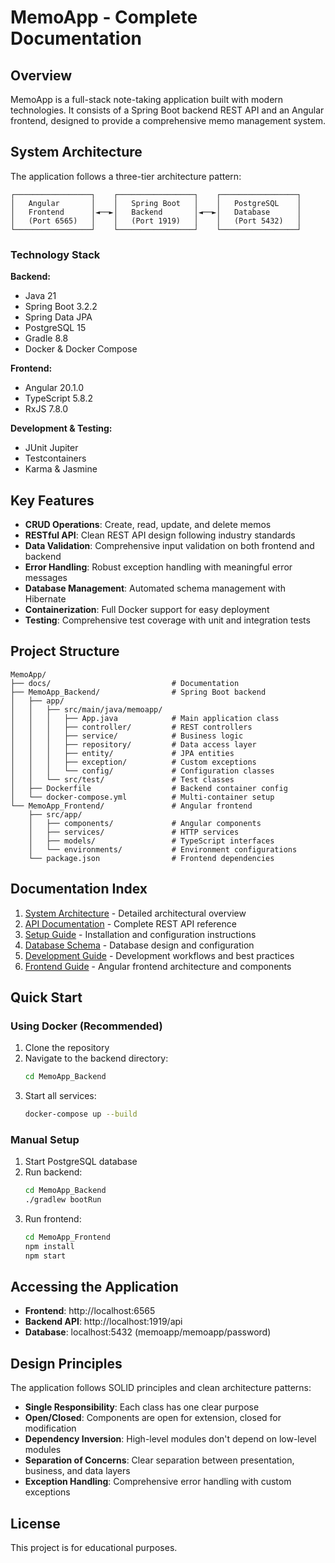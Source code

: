 # MemoApp - Complete Documentation

## Overview

MemoApp is a full-stack note-taking application built with modern technologies. It consists of a Spring Boot backend REST API and an Angular frontend, designed to provide a comprehensive memo management system.

## System Architecture

The application follows a three-tier architecture pattern:

```
┌─────────────────┐    ┌─────────────────┐    ┌─────────────────┐
│   Angular       │    │   Spring Boot   │    │   PostgreSQL    │
│   Frontend      │◄──►│   Backend       │◄──►│   Database      │
│   (Port 6565)   │    │   (Port 1919)   │    │   (Port 5432)   │
└─────────────────┘    └─────────────────┘    └─────────────────┘
```

### Technology Stack

**Backend:**
- Java 21
- Spring Boot 3.2.2
- Spring Data JPA
- PostgreSQL 15
- Gradle 8.8
- Docker & Docker Compose

**Frontend:**
- Angular 20.1.0
- TypeScript 5.8.2
- RxJS 7.8.0

**Development & Testing:**
- JUnit Jupiter
- Testcontainers
- Karma & Jasmine

## Key Features

- **CRUD Operations**: Create, read, update, and delete memos
- **RESTful API**: Clean REST API design following industry standards
- **Data Validation**: Comprehensive input validation on both frontend and backend
- **Error Handling**: Robust exception handling with meaningful error messages
- **Database Management**: Automated schema management with Hibernate
- **Containerization**: Full Docker support for easy deployment
- **Testing**: Comprehensive test coverage with unit and integration tests

## Project Structure

```
MemoApp/
├── docs/                           # Documentation
├── MemoApp_Backend/                # Spring Boot backend
│   ├── app/
│   │   ├── src/main/java/memoapp/
│   │   │   ├── App.java            # Main application class
│   │   │   ├── controller/         # REST controllers
│   │   │   ├── service/            # Business logic
│   │   │   ├── repository/         # Data access layer
│   │   │   ├── entity/             # JPA entities
│   │   │   ├── exception/          # Custom exceptions
│   │   │   └── config/             # Configuration classes
│   │   └── src/test/               # Test classes
│   ├── Dockerfile                  # Backend container config
│   └── docker-compose.yml          # Multi-container setup
└── MemoApp_Frontend/               # Angular frontend
    ├── src/app/
    │   ├── components/             # Angular components
    │   ├── services/               # HTTP services
    │   ├── models/                 # TypeScript interfaces
    │   └── environments/           # Environment configurations
    └── package.json                # Frontend dependencies
```

## Documentation Index

1. [System Architecture](./system-architecture.md) - Detailed architectural overview
2. [API Documentation](./api-documentation.md) - Complete REST API reference
3. [Setup Guide](./setup-guide.md) - Installation and configuration instructions
4. [Database Schema](./database-schema.md) - Database design and configuration
5. [Development Guide](./development-guide.md) - Development workflows and best practices
6. [Frontend Guide](./frontend-guide.md) - Angular frontend architecture and components

## Quick Start

### Using Docker (Recommended)

1. Clone the repository
2. Navigate to the backend directory:
   ```bash
   cd MemoApp_Backend
   ```
3. Start all services:
   ```bash
   docker-compose up --build
   ```

### Manual Setup

1. Start PostgreSQL database
2. Run backend:
   ```bash
   cd MemoApp_Backend
   ./gradlew bootRun
   ```
3. Run frontend:
   ```bash
   cd MemoApp_Frontend
   npm install
   npm start
   ```

## Accessing the Application

- **Frontend**: http://localhost:6565
- **Backend API**: http://localhost:1919/api
- **Database**: localhost:5432 (memoapp/memoapp/password)

## Design Principles

The application follows SOLID principles and clean architecture patterns:

- **Single Responsibility**: Each class has one clear purpose
- **Open/Closed**: Components are open for extension, closed for modification
- **Dependency Inversion**: High-level modules don't depend on low-level modules
- **Separation of Concerns**: Clear separation between presentation, business, and data layers
- **Exception Handling**: Comprehensive error handling with custom exceptions

## License

This project is for educational purposes.